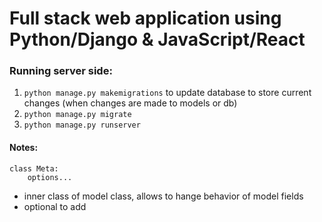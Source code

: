 # Full stack web application using Python/Django & JavaScript/React

### Running server side:

1. `python manage.py makemigrations` to update database to store current changes (when changes are made to models or db)
2. `python manage.py migrate`
3. `python manage.py runserver`

#### Notes:

```
class Meta:
    options...
```

- inner class of model class, allows to hange behavior of model fields
- optional to add
